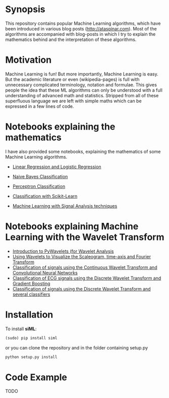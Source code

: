 # Synopsis

This repository contains popular Machine Learning algorithms, which have been introduced in various blog posts (http://ataspinar.com). Most of the algorithms are accompanied with blog-posts in which I try to explain the mathematics behind and the interpretation of these algorithms. 


# Motivation
Machine Learning is fun! But more importantly, Machine Learning is easy. 
But the academic literature or even (wikipedia-pages) is full with unnecessary complicated terminology, notation and formulae. This gives people the idea that these ML algorithms can only be understood with a full understanding of advanced math and statistics. Stripped from all of these superfluous language we are left with simple maths which can be expressed in a few lines of code. 

# Notebooks explaining the mathematics
I have also provided some notebooks, explaining the mathematics of some Machine Learning algorithms. 
+ [Linear Regression and Logistic Regression](https://github.com/taspinar/siml/blob/master/notebooks/Linear%20Regression%2C%20Logistic%20Regression.ipynb)
+ [Naive Bayes Classification](https://github.com/taspinar/siml/blob/master/notebooks/Naive_Bayes.ipynb)
+ [Perceptron Classification](https://github.com/taspinar/siml/blob/master/notebooks/Perceptron.ipynb)

+ [Classification with Scikit-Learn](https://github.com/taspinar/siml/blob/master/notebooks/scikit_classification.ipynb)
+ [Machine Learning with Signal Analysis techniques](https://github.com/taspinar/siml/blob/master/notebooks/Machine%20Learning%20with%20Signal%20Processing%20techniques.ipynb)

# Notebooks explaining Machine Learning with the Wavelet Transform
+ [Introduction to PyWavelets (for Wavelet Analysis](https://github.com/taspinar/siml/blob/master/notebooks/WV1%20-%20Using%20PyWavelets%20for%20Wavelet%20Analysis.ipynb)
+ [Using Wavelets to Visualize the Scaleogram, time-axis and Fourier Transform](https://github.com/taspinar/siml/blob/master/notebooks/WV2%20-%20Visualizing%20the%20Scaleogram%2C%20time-axis%20and%20Fourier%20Transform.ipynb)
+ [Classification of signals using the Continuous Wavelet Transform and Convolutional Neural Networks](https://github.com/taspinar/siml/blob/master/notebooks/WV3%20-%20Classification%20of%20signals%20using%20the%20CWT%20and%20CNN.ipynb)
+ [Classification of ECG signals using the Discrete Wavelet Transform and Gradient Boosting](https://github.com/taspinar/siml/blob/master/notebooks/WV4%20-%20Classification%20of%20ECG%20signals%20using%20the%20Discrete%20Wavelet%20Transform.ipynb)
+ [Classification of signals using the Discrete Wavelet Transform and several classifiers](https://github.com/taspinar/siml/blob/master/notebooks/WV5%20-%20Classification%20of%20the%20UCI-HAR%20dataset%20using%20Discrete%20Wavelet%20Transform..ipynb)

# Installation
To install **siML**:
```python
(sudo) pip install siml
```

or you can clone the repository and in the folder containing setup.py
```python
python setup.py install
```


# Code Example
TODO
